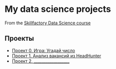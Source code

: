 # My data science projects

From the [Skillfactory Data Science course](https://skillfactory.ru/data-scientist-pro)

## Проекты

* [Проект 0. Игра: Угадай число](https://github.com/CorhariS/sf_data_science/tree/main/Project0)
* [Проект 1. Анализ вакансий из HeadHunter](https://github.com/CorhariS/sf_data_science/tree/main/Project-1)
* [Проект 2. __________________]()